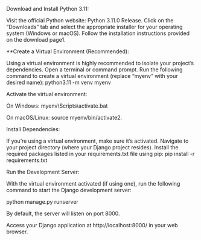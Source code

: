 Download and Install Python 3.11:

Visit the official Python website: Python 3.11.0 Release.
Click on the “Downloads” tab and select the appropriate installer for your operating system (Windows or macOS).
Follow the installation instructions provided on the download page1.

**Create a Virtual Environment (Recommended):

Using a virtual environment is highly recommended to isolate your project’s dependencies.
Open a terminal or command prompt.
Run the following command to create a virtual environment (replace “myenv” with your desired name):
python3.11 -m venv myenv

Activate the virtual environment:

On Windows: myenv\Scripts\activate.bat

On macOS/Linux: source myenv/bin/activate2.

Install Dependencies:

If you’re using a virtual environment, make sure it’s activated.
Navigate to your project directory (where your Django project resides).
Install the required packages listed in your requirements.txt file using pip:
pip install -r requirements.txt

Run the Development Server:

With the virtual environment activated (if using one), run the following command to start the Django development server:

python manage.py runserver

By default, the server will listen on port 8000.

Access your Django application at http://localhost:8000/ in your web browser.
